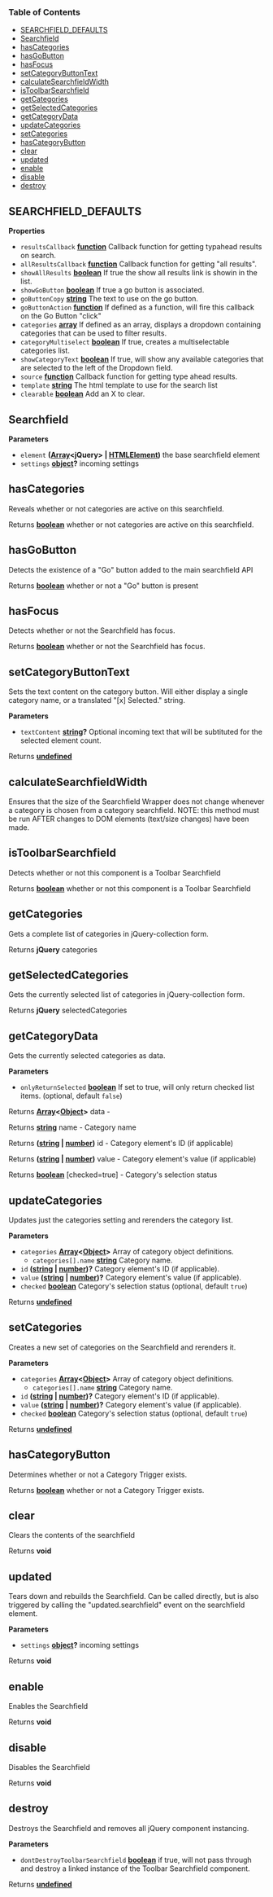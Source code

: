 <!-- Generated by documentation.js. Update this documentation by updating the source code. -->

### Table of Contents

-   [SEARCHFIELD_DEFAULTS](#searchfield_defaults)
-   [Searchfield](#searchfield)
-   [hasCategories](#hascategories)
-   [hasGoButton](#hasgobutton)
-   [hasFocus](#hasfocus)
-   [setCategoryButtonText](#setcategorybuttontext)
-   [calculateSearchfieldWidth](#calculatesearchfieldwidth)
-   [isToolbarSearchfield](#istoolbarsearchfield)
-   [getCategories](#getcategories)
-   [getSelectedCategories](#getselectedcategories)
-   [getCategoryData](#getcategorydata)
-   [updateCategories](#updatecategories)
-   [setCategories](#setcategories)
-   [hasCategoryButton](#hascategorybutton)
-   [clear](#clear)
-   [updated](#updated)
-   [enable](#enable)
-   [disable](#disable)
-   [destroy](#destroy)

## SEARCHFIELD_DEFAULTS

**Properties**

-   `resultsCallback` **[function](https://developer.mozilla.org/docs/Web/JavaScript/Reference/Statements/function)** Callback function for getting typahead results on search.
-   `allResultsCallback` **[function](https://developer.mozilla.org/docs/Web/JavaScript/Reference/Statements/function)** Callback function for getting "all results".
-   `showAllResults` **[boolean](https://developer.mozilla.org/docs/Web/JavaScript/Reference/Global_Objects/Boolean)** If true the show all results link is showin in the list.
-   `showGoButton` **[boolean](https://developer.mozilla.org/docs/Web/JavaScript/Reference/Global_Objects/Boolean)** If true a go button is associated.
-   `goButtonCopy` **[string](https://developer.mozilla.org/docs/Web/JavaScript/Reference/Global_Objects/String)** The text to use on the go button.
-   `goButtonAction` **[function](https://developer.mozilla.org/docs/Web/JavaScript/Reference/Statements/function)** If defined as a function, will fire this callback on
    the Go Button "click"
-   `categories` **[array](https://developer.mozilla.org/docs/Web/JavaScript/Reference/Global_Objects/Array)** If defined as an array, displays a dropdown containing
    categories that can be used to filter results.
-   `categoryMultiselect` **[boolean](https://developer.mozilla.org/docs/Web/JavaScript/Reference/Global_Objects/Boolean)** If true, creates a multiselectable categories list.
-   `showCategoryText` **[boolean](https://developer.mozilla.org/docs/Web/JavaScript/Reference/Global_Objects/Boolean)** If true, will show any available categories that are
    selected to the left of the Dropdown field.
-   `source` **[function](https://developer.mozilla.org/docs/Web/JavaScript/Reference/Statements/function)** Callback function for getting type ahead results.
-   `template` **[string](https://developer.mozilla.org/docs/Web/JavaScript/Reference/Global_Objects/String)** The html template to use for the search list
-   `clearable` **[boolean](https://developer.mozilla.org/docs/Web/JavaScript/Reference/Global_Objects/Boolean)** Add an X to clear.

## Searchfield

**Parameters**

-   `element` **([Array](https://developer.mozilla.org/docs/Web/JavaScript/Reference/Global_Objects/Array)&lt;jQuery> | [HTMLElement](https://developer.mozilla.org/docs/Web/HTML/Element))** the base searchfield element
-   `settings` **[object](https://developer.mozilla.org/docs/Web/JavaScript/Reference/Global_Objects/Object)?** incoming settings

## hasCategories

Reveals whether or not categories are active on this searchfield.

Returns **[boolean](https://developer.mozilla.org/docs/Web/JavaScript/Reference/Global_Objects/Boolean)** whether or not categories are active on this searchfield.

## hasGoButton

Detects the existence of a "Go" button added to the main searchfield API

Returns **[boolean](https://developer.mozilla.org/docs/Web/JavaScript/Reference/Global_Objects/Boolean)** whether or not a "Go" button is present

## hasFocus

Detects whether or not the Searchfield has focus.

Returns **[boolean](https://developer.mozilla.org/docs/Web/JavaScript/Reference/Global_Objects/Boolean)** whether or not the Searchfield has focus.

## setCategoryButtonText

Sets the text content on the category button.  Will either display a single category
name, or a translated "[x] Selected." string.

**Parameters**

-   `textContent` **[string](https://developer.mozilla.org/docs/Web/JavaScript/Reference/Global_Objects/String)?** Optional incoming text that will be subtituted for the
    selected element count.

Returns **[undefined](https://developer.mozilla.org/docs/Web/JavaScript/Reference/Global_Objects/undefined)** 

## calculateSearchfieldWidth

Ensures that the size of the Searchfield Wrapper does not change whenever a category
is chosen from a category searchfield.
NOTE: this method must be run AFTER changes to DOM elements (text/size changes) have been made.

## isToolbarSearchfield

Detects whether or not this component is a Toolbar Searchfield

Returns **[boolean](https://developer.mozilla.org/docs/Web/JavaScript/Reference/Global_Objects/Boolean)** whether or not this component is a Toolbar Searchfield

## getCategories

Gets a complete list of categories in jQuery-collection form.

Returns **jQuery** categories

## getSelectedCategories

Gets the currently selected list of categories in jQuery-collection form.

Returns **jQuery** selectedCategories

## getCategoryData

Gets the currently selected categories as data.

**Parameters**

-   `onlyReturnSelected` **[boolean](https://developer.mozilla.org/docs/Web/JavaScript/Reference/Global_Objects/Boolean)** If set to true, will only return
     checked list items. (optional, default `false`)

Returns **[Array](https://developer.mozilla.org/docs/Web/JavaScript/Reference/Global_Objects/Array)&lt;[Object](https://developer.mozilla.org/docs/Web/JavaScript/Reference/Global_Objects/Object)>** data -

Returns **[string](https://developer.mozilla.org/docs/Web/JavaScript/Reference/Global_Objects/String)** name - Category name

Returns **([string](https://developer.mozilla.org/docs/Web/JavaScript/Reference/Global_Objects/String) \| [number](https://developer.mozilla.org/docs/Web/JavaScript/Reference/Global_Objects/Number))** id - Category element's ID (if applicable)

Returns **([string](https://developer.mozilla.org/docs/Web/JavaScript/Reference/Global_Objects/String) \| [number](https://developer.mozilla.org/docs/Web/JavaScript/Reference/Global_Objects/Number))** value - Category element's value (if applicable)

Returns **[boolean](https://developer.mozilla.org/docs/Web/JavaScript/Reference/Global_Objects/Boolean)** [checked=true] - Category's selection status

## updateCategories

Updates just the categories setting and rerenders the category list.

**Parameters**

-   `categories` **[Array](https://developer.mozilla.org/docs/Web/JavaScript/Reference/Global_Objects/Array)&lt;[Object](https://developer.mozilla.org/docs/Web/JavaScript/Reference/Global_Objects/Object)>** Array of category object definitions.
    -   `categories[].name` **[string](https://developer.mozilla.org/docs/Web/JavaScript/Reference/Global_Objects/String)** Category name.
-   `id` **([string](https://developer.mozilla.org/docs/Web/JavaScript/Reference/Global_Objects/String) \| [number](https://developer.mozilla.org/docs/Web/JavaScript/Reference/Global_Objects/Number))?** Category element's ID (if applicable).
-   `value` **([string](https://developer.mozilla.org/docs/Web/JavaScript/Reference/Global_Objects/String) \| [number](https://developer.mozilla.org/docs/Web/JavaScript/Reference/Global_Objects/Number))?** Category element's value (if applicable).
-   `checked` **[boolean](https://developer.mozilla.org/docs/Web/JavaScript/Reference/Global_Objects/Boolean)** Category's selection status (optional, default `true`)

Returns **[undefined](https://developer.mozilla.org/docs/Web/JavaScript/Reference/Global_Objects/undefined)** 

## setCategories

Creates a new set of categories on the Searchfield and rerenders it.

**Parameters**

-   `categories` **[Array](https://developer.mozilla.org/docs/Web/JavaScript/Reference/Global_Objects/Array)&lt;[Object](https://developer.mozilla.org/docs/Web/JavaScript/Reference/Global_Objects/Object)>** Array of category object definitions.
    -   `categories[].name` **[string](https://developer.mozilla.org/docs/Web/JavaScript/Reference/Global_Objects/String)** Category name.
-   `id` **([string](https://developer.mozilla.org/docs/Web/JavaScript/Reference/Global_Objects/String) \| [number](https://developer.mozilla.org/docs/Web/JavaScript/Reference/Global_Objects/Number))?** Category element's ID (if applicable).
-   `value` **([string](https://developer.mozilla.org/docs/Web/JavaScript/Reference/Global_Objects/String) \| [number](https://developer.mozilla.org/docs/Web/JavaScript/Reference/Global_Objects/Number))?** Category element's value (if applicable).
-   `checked` **[boolean](https://developer.mozilla.org/docs/Web/JavaScript/Reference/Global_Objects/Boolean)** Category's selection status (optional, default `true`)

Returns **[undefined](https://developer.mozilla.org/docs/Web/JavaScript/Reference/Global_Objects/undefined)** 

## hasCategoryButton

Determines whether or not a Category Trigger exists.

Returns **[boolean](https://developer.mozilla.org/docs/Web/JavaScript/Reference/Global_Objects/Boolean)** whether or not a Category Trigger exists.

## clear

Clears the contents of the searchfield

Returns **void** 

## updated

Tears down and rebuilds the Searchfield. Can be called directly, but is also
triggered by calling the "updated.searchfield" event on the searchfield element.

**Parameters**

-   `settings` **[object](https://developer.mozilla.org/docs/Web/JavaScript/Reference/Global_Objects/Object)?** incoming settings

Returns **void** 

## enable

Enables the Searchfield

Returns **void** 

## disable

Disables the Searchfield

Returns **void** 

## destroy

Destroys the Searchfield and removes all jQuery component instancing.

**Parameters**

-   `dontDestroyToolbarSearchfield` **[boolean](https://developer.mozilla.org/docs/Web/JavaScript/Reference/Global_Objects/Boolean)** if true, will not pass through
     and destroy a linked instance of the Toolbar Searchfield component.

Returns **[undefined](https://developer.mozilla.org/docs/Web/JavaScript/Reference/Global_Objects/undefined)** 
